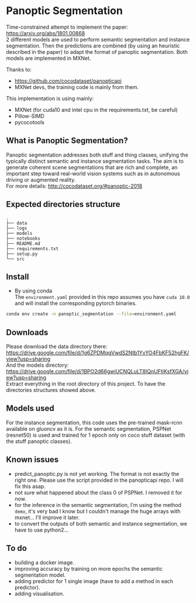 # Panoptic Segmentation
Time-constrained attempt to implement the paper: https://arxiv.org/abs/1801.00868  
2 different models are used to perform semantic segmentation and instance segmentation. 
Then the predictions are combined (by using an heuristic described in the paper) to adapt the format
of panoptic segmentation. Both models are implemented in MXNet.

Thanks to:
- https://github.com/cocodataset/panopticapi
- MXNet devs, the training code is mainly from them.

This implementation is using mainly:
- MXNet (for cuda10 and intel cpu in the requirements.txt, be careful)
- Pillow-SIMD
- pycocotools


## What is Panoptic Segmentation?
Panoptic segmentation addresses both stuff and thing classes, unifying the typically distinct semantic 
and instance segmentation tasks. The aim is to generate coherent scene segmentations 
that are rich and complete, an important step toward real-world vision systems such as in 
autonomous driving or augmented reality.  
For more details: http://cocodataset.org/#panoptic-2018

## Expected directories structure
```
.
├── data
├── logs
├── models
├── notebooks
├── README.md
├── requirements.txt
├── setup.py
└── src
```

## Install
* By using conda  
The `environment.yaml` provided in this repo assumes you have `cuda 10.0` and will install the 
corresponding pytorch binaries.
```bash
conda env create -n panoptic_segmentation --file=environment.yaml
``` 

## Downloads
Please download the data directory there: https://drive.google.com/file/d/1g6ZPDMqgVwdS2Ntb1YvYO4FbKF52hgFK/view?usp=sharing  
And the models directory: https://drive.google.com/file/d/1BPO2d66gwiUCNQLuLT8IQnUFtiKsfXGA/view?usp=sharing  
Extract everything in the root directory of this project. To have the directories structures showed above.

## Models used
For the instance segmentation, this code uses the pre-trained mask-rcnn available on gluoncv as it is.
For the semantic segmentation, PSPNet (resnet50) is used and trained for 1 epoch only on coco stuff dataset (with the stuff panoptic classes).

## Known issues
- predict_panoptic.py is not yet working. The format is not exactly the right one. Please use the script
provided in the panopticapi repo. I will fix this asap.
- not sure what happened about the class 0 of PSPNet. I removed it for now.
- for the inference in the semantic segmentation, I'm using the method `demo`, 
it's very bad I know but I couldn't manage the huge arrays with mxnet... I'll improve it later.
- to convert the outputs of both semantic and instance segmentation, we have to use python2...


## To do
- building a docker image.
- improving accuracy by training on more epochs the semantic segmentation model.
- adding predictor for 1 single image (have to add a method in each predictor).
- adding visualisation.

